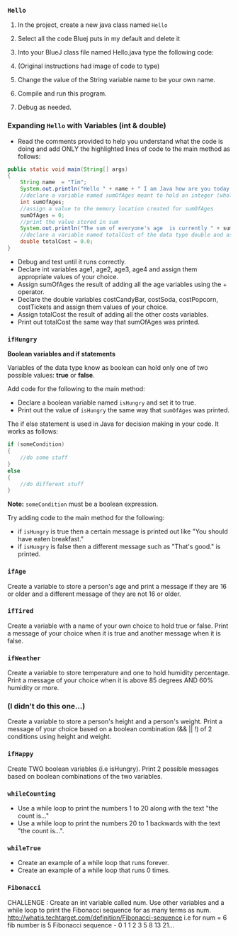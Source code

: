 ### `Hello`
1. In the project, create a new java class named `Hello`
2. Select all the code Bluej puts in my default and delete it
3. Into your BlueJ class file named Hello.java type the following code:

4. (Original instructions had image of code to type)

5. Change the value of the String variable name to be your own name.
6. Compile and run this program.
7. Debug as needed.


### Expanding `Hello` with Variables (int & double)

- Read the comments provided to help you understand what the code is doing and add ONLY the highlighted lines of code to the main method as follows:

```Java
public static void main(String[] args)
{
	String name  = "Tim";
	System.out.println("Hello " + name + " I am Java how are you today.");
	//declare a variable named sumOfAges meant to hold an integer (whole number)
	int sumOfAges;
	//assign a value to the memory location created for sumOfAges
	sumOfAges = 0;
	//print the value stored in sum
	System.out.println("The sum of everyone's age  is currently " + sumOfAges);
	//declare a variable named totalCost of the data type double and assign it 0.0
	double totalCost = 0.0;
}
```

- Debug and test until it runs correctly.
- Declare int variables age1, age2, age3, age4 and assign them appropriate values of your choice.
- Assign sumOfAges the result of adding all the age variables using the + operator.
- Declare the double variables costCandyBar, costSoda, costPopcorn, costTickets and assign them values of your choice.
- Assign totalCost the result of adding all the other costs variables.
- Print out totalCost the same way that sumOfAges was printed.


### `ifHungry`
__Boolean variables and if statements__

Variables of the data type know as boolean can hold only one of two possible values:  **true** or **false**.

Add code for the following to the main method:
- Declare a boolean variable named `isHungry` and set it to true.
- Print out the value of `isHungry` the same way that `sumOfAges` was printed.


The if else statement is used in Java for decision making in your code.  It works as follows:

```Java
if (someCondition)
{
	//do some stuff
}
else
{
	//do different stuff
}
```

__Note:__ `someCondition` must be a boolean expression.


Try adding code to the main method for the following:
- if `isHungry` is true then a certain message is printed out like "You should have eaten breakfast."
- if `isHungry` is false then a different message such as "That's good." is printed.

### `ifAge`
Create a variable to store a person's age and print a message if they are 16 or older and a different message of they are not 16 or older.

### `ifTired`
Create a variable with a name of your own choice to hold true or false.  Print a message of your choice when it is true and another message when it is false.

### `ifWeather`
Create a variable to store temperature and one to hold humidity percentage.  Print a message of your choice when it is above 85 degrees AND 60% humidity or more.

### (I didn't do this one...)
Create a variable to store a person's height and a person's weight.  Print a message of your choice based on a boolean combination (&& || !) of 2 conditions using height and weight.

### `ifHappy`
Create TWO boolean variables (i.e isHungry).  Print 2 possible messages based on boolean combinations of the two variables.


### `whileCounting`
- Use a while loop to print the numbers 1 to 20 along with the text "the count is…"
- Use a while loop to print the numbers 20 to 1 backwards with the text "the count is…".

### `whileTrue`
- Create an example of a while loop that runs forever.
- Create an example of a while loop that runs 0 times.

### `Fibonacci`
CHALLENGE : Create an int variable called num.  Use other variables and a while loop to print the Fibonacci sequence for as many terms as num.  http://whatis.techtarget.com/definition/Fibonacci-sequence
i.e for num = 6  fib number is 5
Fibonacci sequence - 0 1 1 2 3 5 8 13 21...

